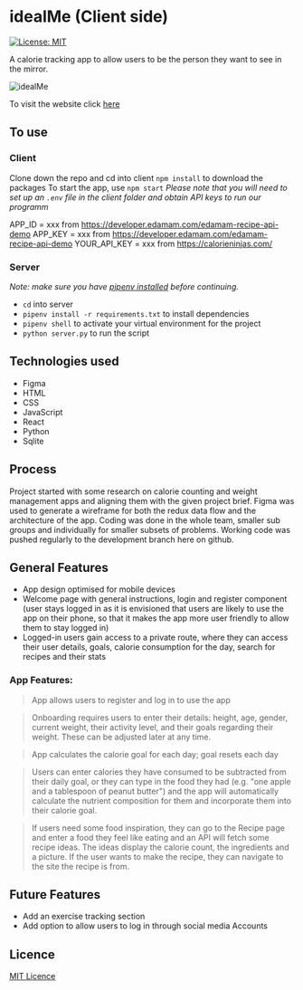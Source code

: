 # idealMe (Client side)

[![License: MIT](https://img.shields.io/badge/Licence-MIT-green.svg)](https://opensource.org/licenses/MIT)

A calorie tracking app to allow users to be the person they want to see in the mirror.

![idealMe](https://github.com/rajtandel21/IdealMe/blob/dev/idealme.gif)

To visit the website click [here](https://idealme.netlify.app/)

## To use

### Client
Clone down the repo and cd into client `npm install` to download the packages
To start the app, use `npm start`
*Please note that you will need to set up an `.env` file in the client folder and obtain API keys to run our programm*

APP_ID = xxx from https://developer.edamam.com/edamam-recipe-api-demo
APP_KEY = xxx from https://developer.edamam.com/edamam-recipe-api-demo
YOUR_API_KEY = xxx from https://calorieninjas.com/





### Server
_Note: make sure you have [pipenv installed](https://github.com/getfutureproof/fp_guides_wiki/wiki/Virtual-Environment) before continuing._

- `cd` into server
- `pipenv install -r requirements.txt` to install dependencies
- `pipenv shell` to activate your virtual environment for the project
- `python server.py` to run the script

## Technologies used

- Figma
- HTML
- CSS
- JavaScript
- React
- Python
- Sqlite

## Process

Project started with some research on calorie counting and weight management apps and aligning them with the given project brief. Figma was used to generate a wireframe for both the redux data flow and the architecture of the app.
Coding was done in the whole team, smaller sub groups and individually for smaller subsets of problems.
Working code was pushed regularly to the development branch here on github.

## General Features

- App design optimised for mobile devices
- Welcome page with general instructions, login and register component (user stays logged in as it is envisioned that users are likely to use the app on their phone, so that it makes the app more user friendly to allow them to stay logged in)
- Logged-in users gain access to a private route, where they can access their user details, goals, calorie consumption for the day, search for recipes and their stats

### App Features:

> App allows users to register and log in to use the app

> Onboarding requires users to enter their details: height, age, gender, current weight, their activity level, and their goals regarding their weight. These can be adjusted later at any time.

> App calculates the calorie goal for each day; goal resets each day

> Users can enter calories they have consumed to be subtracted from their daily goal, or they can type in the food they had (e.g. "one apple and a tablespoon of peanut butter") and the app will automatically calculate the nutrient composition for them and incorporate them into their calorie goal.

> If users need some food inspiration, they can go to the Recipe page and enter a food they feel like eating and an API will fetch some recipe ideas. The ideas display the calorie count, the ingredients and a picture. If the user wants to make the recipe, they can navigate to the site the recipe is from.


## Future Features

- Add an exercise tracking section
- Add option to allow users to log in through social media Accounts

## Licence

[MIT Licence](https://opensource.org/licenses/mit-license.php)
